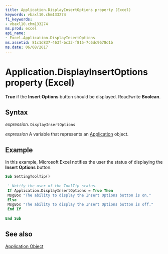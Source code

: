 ```yaml
---
title: Application.DisplayInsertOptions property (Excel)
keywords: vbaxl10.chm133274
f1_keywords:
- vbaxl10.chm133274
ms.prod: excel
api_name:
- Excel.Application.DisplayInsertOptions
ms.assetid: 81c1d837-463f-bc33-f815-7c6dc9678d1b
ms.date: 06/08/2017
---
```



# Application.DisplayInsertOptions property (Excel)

 **True** if the **Insert Options** button should be displayed. Read/write **Boolean**.


## Syntax

_expression_. `DisplayInsertOptions`

_expression_ A variable that represents an [Application](Excel.Application-graph-property.md) object.


## Example

In this example, Microsoft Excel notifies the user the status of displaying the  **Insert Options** button.


```vb
Sub SettingToolTip() 
 
 ' Notify the user of the ToolTip status. 
 If Application.DisplayInsertOptions = True Then 
 MsgBox "The ability to display the Insert Options button is on." 
 Else 
 MsgBox "The ability to display the Insert Options button is off." 
 End If 
 
End Sub
```


## See also


[Application Object](Excel.Application(object).md)

